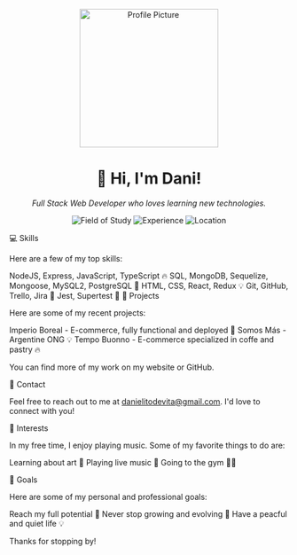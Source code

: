 <p align="center">
  <img src="https://user-images.githubusercontent.com/123456/1234567890/profile-pic.jpg" alt="Profile Picture" width="250">
</p>
<h1 align="center">👋 Hi, I'm Dani!</h1>
<p align="center">
  <i>Full Stack Web Developer who loves learning new technologies.</i>
</p>
<p align="center">
  <img src="https://img.shields.io/badge/-Web Development-brightgreen" alt="Field of Study">
  <img src="https://img.shields.io/badge/-Fresh to the IT industry-orange" alt="Experience">
  <img src="https://img.shields.io/badge/-Buenos Aires-blue" alt="Location">
</p>
💻 Skills

Here are a few of my top skills:

NodeJS, Express, JavaScript, TypeScript 🔥
SQL, MongoDB, Sequelize, Mongoose, MySQL2, PostgreSQL 🚀
HTML, CSS, React, Redux 💡
Git, GitHub, Trello, Jira 🌟
Jest, Supertest 🎉
🚀 Projects

Here are some of my recent projects:

Imperio Boreal - E-commerce, fully functional and deployed 🌟
Somos Más - Argentine ONG 💡
Tempo Buonno - E-commerce specialized in coffe and pastry 🔥

You can find more of my work on my website or GitHub.

📧 Contact

Feel free to reach out to me at danielitodevita@gmail.com. I'd love to connect with you!

🎨 Interests

In my free time, I enjoy playing music. Some of my favorite things to do are:

Learning about art 🎨
Playing live music 🎸
Going to the gym 🏃‍♀️

🎯 Goals

Here are some of my personal and professional goals:

Reach my full potential 🌟
Never stop growing and evolving 🚀
Have a peacful and quiet life 💡

Thanks for stopping by!

